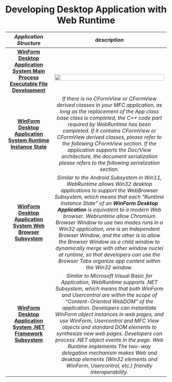 <div align=center>

# Developing  Desktop Application with Web Runtime
</div>
<div align=center>
  
| _Application Structure_       | _description_                                                                                                    |
| -- | ---------------------------------------------------------------------------------------------------------------- |
|  <div align=center>**[WinForm Desktop Application System Main Process Executable File Development](https://github.com/TangramDev/.github/blob/main/document/winformdev.md)**</div> |&nbsp; &nbsp; &nbsp; &nbsp; &nbsp; &nbsp; &nbsp; &nbsp; &nbsp; &nbsp; &nbsp;&nbsp; &nbsp; &nbsp; &nbsp; &nbsp; &nbsp; &nbsp; &nbsp; &nbsp; &nbsp; &nbsp;&nbsp; &nbsp; &nbsp; &nbsp; &nbsp; &nbsp; &nbsp; &nbsp; &nbsp; &nbsp; &nbsp; &nbsp; &nbsp; &nbsp; &nbsp; &nbsp; &nbsp;&nbsp; &nbsp; &nbsp; &nbsp; &nbsp; &nbsp; &nbsp; &nbsp; &nbsp; &nbsp; &nbsp; &nbsp; &nbsp; &nbsp; &nbsp; &nbsp; &nbsp; &nbsp; &nbsp; &nbsp; &nbsp; &nbsp; &nbsp; &nbsp; &nbsp; &nbsp; &nbsp; &nbsp; &nbsp; &nbsp; &nbsp;  <div align=center><img src="https://media1.giphy.com/media/UGd99qfyY5XjvHhAXZ/giphy.gif?cid=790b76114983d155a4cdbee5f9903e16261bce4fba81c188&rid=giphy.gif&ct=g" width="100%"/></div>|
| <div align=center>**[WinForm Desktop Application System Runtime Instance State](https://github.com/TangramDev/.github/blob/main/document/mfcexe.md)**</div> |<div align=center>_If there is no CFormView or CFormView derived classes in your MFC application, as long as the replacement of the App class base class is completed, the C++ code part required by WebRuntime has been completed. If it contains CFormView or CFormView derived classes, please refer to the following CFormView section. If the application supports the Doc/View architecture, the document serialization please refers to the following serialization section._</dv>|  
| <div align=center>**[WinForm Desktop Application System Web Browser Subsystem](https://github.com/TangramDev/.github/blob/main/document/mfcexe.md)**</div> |<div align=center>_Similar to the Android Subsystem in Win11, WebRuntime allows Win32 desktop applications to support the WebBrowser Subsystem, which means that each "Runtime Instance State" of an __WinForm Desktop Application__ is equivalent to a modern Web browser. Webruntime allow Chromium Browser Window to use two modes runs in a Win32 application, one is an Independent Browser Window, and the other is to allow the Browser Window as a child window to dynamically merge with other window nuclei at runtime, so that developers can use the Browser Tabs organize app content within the Win32 window._</dv>|  
| <div align=center>**[WinForm Desktop Application System .NET Framework Subsystem](https://github.com/TangramDev/.github/blob/main/document/mfcexe.md)**</div> |<div align=center>_Similar to Microsoft Visual Basic for Application, WebRuntime supports .NET Subsystem, which means that both WinForm and Usercontrol are  within the scope of “Content-Oriented WebDOM” of the application. Developers can instantiate WinForm object instances in web pages, and use WinForm, Usercontrol and MFC View objects and standard DOM elements to synthesize new web pages. Developers can process .NET object events in the page. Web Runtime implements The two-way delegation mechanism makes Web and desktop elements (Win32 elements and WinForm, Usercontrol, etc.) friendly interoperability._</dv>|  
  
</div>
